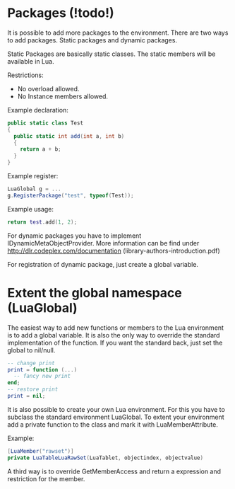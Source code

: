 # Packages (!todo!)

It is possible to add more packages to the environment. There are two ways to add packages. Static packages and dynamic packages.

Static Packages are basically static classes. The static members will be available in Lua.

Restrictions:

* No overload allowed.
* No Instance members allowed. 


Example declaration:

```C#
public static class Test
{ 
  public static int add(int a, int b) 
  { 
    return a + b; 
  } 
}
```

Example register:

```C#
LuaGlobal g = ...
g.RegisterPackage("test", typeof(Test));
```

Example usage:

```Lua
return test.add(1, 2);
```

For dynamic packages you have to implement IDynamicMetaObjectProvider. More information can
be find under http://dlr.codeplex.com/documentation (library-authors-introduction.pdf)

For registration of dynamic package, just create a global variable.

# Extent the global namespace (LuaGlobal)

The easiest way to add new functions or members to the Lua environment is to add a global 
variable. It is also the only way to override the standard implementation of the function. If 
you want the standard back, just set the global to nil/null.

```Lua
-- change print
print = function (...)
  -- fancy new print
end;
-- restore print
print = nil;
```

It is also possible to create your own Lua environment. For this you have to subclass the standard environment LuaGlobal. To extent your environment add a private function to the class and mark it with LuaMemberAttribute.

Example:

```C#
[LuaMember("rawset")] 
private LuaTableLuaRawSet(LuaTablet, objectindex, objectvalue)
```

A third way is to override GetMemberAccess and return a expression and restriction for the member.